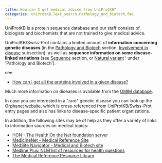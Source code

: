 ```yaml
---
title: How can I get medical advice from UniProtKB?
categories: UniProtKB,Text_search,Pathology_and_biotech,faq
---
```


UniProtKB is a protein sequence database and our staff consists of biologists and biochemists that are not trained to give medical advice.

UniProtKB/Swiss-Prot contains a limited amount of **information concerning genetic diseases** (in the [Pathology and Biotech](https://www.uniprot.org/help/pathology%5Fand%5Fbiotech%5Fsection) section, [Involvement in disease](https://www.uniprot.org/help/involvement%5Fin%5Fdisease) subsection), as well as **sequence information on some disease-linked variations** (see [Sequence](https://www.uniprot.org/help/sequences%5Fsection) section, or [Natural variant](https://www.uniprot.org/help/variant) ' under 'Pathology and Biotech').

see:

-   [How can I get all the proteins involved in a given disease?](https://www.uniprot.org/help/disease%5Fquery)

Much more information on diseases is available from the [OMIM database](http://www.omim.org/).

In case you are interested in a "rare" genetic disease you can look up the [Orphanet website](http://www.orpha.net/), which is cross-referenced from UniProtKB/Swiss-Prot entry pages and also has links to disease-specific patient organizations.

In addition, the following sites may be of help as they offer a variety of links to information sources on medical topics:

-   [HON - The Health On the Net foundation server](http://www.hon.ch/)
-   [MedicineNet - Medical Reference Site](http://www.medicinenet.com/)
-   [MedSite Navigator - Medical and Biotech site](http://www.medsitenavigator.com/)
-   [Medline Plus: NLM list of resources for health questions](http://medlineplus.nlm.nih.gov/medlineplus/)
-   [The Medical Reference Resource Library](http://www.guidetohealthcareschools.com/library/medical-reference)
